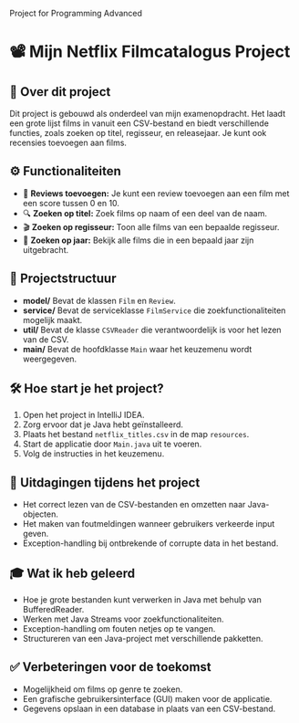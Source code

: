 Project for Programming Advanced

# 📽️ Mijn Netflix Filmcatalogus Project

## 📝 Over dit project
Dit project is gebouwd als onderdeel van mijn examenopdracht. Het laadt een grote lijst films in vanuit een CSV-bestand en biedt verschillende functies, zoals zoeken op titel, regisseur, en releasejaar. Je kunt ook recensies toevoegen aan films.

## ⚙️ Functionaliteiten
- 📌 **Reviews toevoegen:** Je kunt een review toevoegen aan een film met een score tussen 0 en 10.
- 🔍 **Zoeken op titel:** Zoek films op naam of een deel van de naam.
- 🎬 **Zoeken op regisseur:** Toon alle films van een bepaalde regisseur.
- 📅 **Zoeken op jaar:** Bekijk alle films die in een bepaald jaar zijn uitgebracht.

## 📂 Projectstructuur
- **model/** Bevat de klassen `Film` en `Review`.
- **service/** Bevat de serviceklasse `FilmService` die zoekfunctionaliteiten mogelijk maakt.
- **util/** Bevat de klasse `CSVReader` die verantwoordelijk is voor het lezen van de CSV.
- **main/** Bevat de hoofdklasse `Main` waar het keuzemenu wordt weergegeven.

## 🛠️ Hoe start je het project?
1. Open het project in IntelliJ IDEA.
2. Zorg ervoor dat je Java hebt geïnstalleerd.
3. Plaats het bestand `netflix_titles.csv` in de map `resources`.
4. Start de applicatie door `Main.java` uit te voeren.
5. Volg de instructies in het keuzemenu.

## 🚧 Uitdagingen tijdens het project
- Het correct lezen van de CSV-bestanden en omzetten naar Java-objecten.
- Het maken van foutmeldingen wanneer gebruikers verkeerde input geven.
- Exception-handling bij ontbrekende of corrupte data in het bestand.

## 🎓 Wat ik heb geleerd
- Hoe je grote bestanden kunt verwerken in Java met behulp van BufferedReader.
- Werken met Java Streams voor zoekfunctionaliteiten.
- Exception-handling om fouten netjes op te vangen.
- Structureren van een Java-project met verschillende pakketten.

## ✅ Verbeteringen voor de toekomst
- Mogelijkheid om films op genre te zoeken.
- Een grafische gebruikersinterface (GUI) maken voor de applicatie.
- Gegevens opslaan in een database in plaats van een CSV-bestand.
